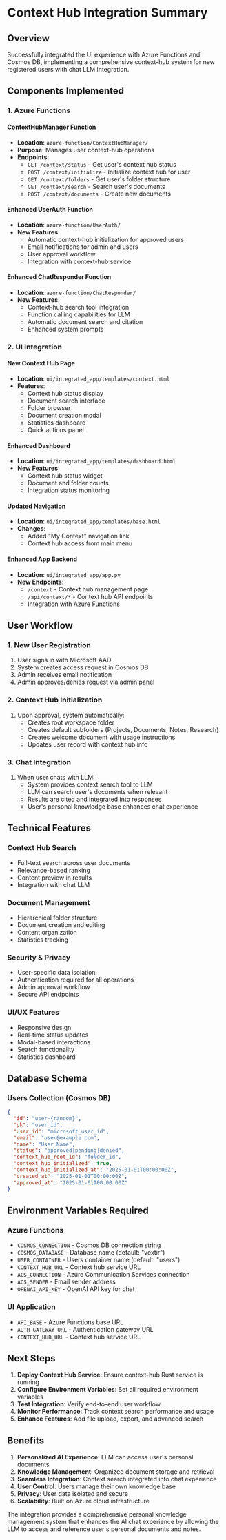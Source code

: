 # Context Hub Integration Summary

## Overview
Successfully integrated the UI experience with Azure Functions and Cosmos DB, implementing a comprehensive context-hub system for new registered users with chat LLM integration.

## Components Implemented

### 1. Azure Functions

#### ContextHubManager Function
- **Location**: `azure-function/ContextHubManager/`
- **Purpose**: Manages user context-hub operations
- **Endpoints**:
  - `GET /context/status` - Get user's context hub status
  - `POST /context/initialize` - Initialize context hub for user
  - `GET /context/folders` - Get user's folder structure
  - `GET /context/search` - Search user's documents
  - `POST /context/documents` - Create new documents

#### Enhanced UserAuth Function
- **Location**: `azure-function/UserAuth/`
- **New Features**:
  - Automatic context-hub initialization for approved users
  - Email notifications for admin and users
  - User approval workflow
  - Integration with context-hub service

#### Enhanced ChatResponder Function
- **Location**: `azure-function/ChatResponder/`
- **New Features**:
  - Context-hub search tool integration
  - Function calling capabilities for LLM
  - Automatic document search and citation
  - Enhanced system prompts

### 2. UI Integration

#### New Context Hub Page
- **Location**: `ui/integrated_app/templates/context.html`
- **Features**:
  - Context hub status display
  - Document search interface
  - Folder browser
  - Document creation modal
  - Statistics dashboard
  - Quick actions panel

#### Enhanced Dashboard
- **Location**: `ui/integrated_app/templates/dashboard.html`
- **New Features**:
  - Context hub status widget
  - Document and folder counts
  - Integration status monitoring

#### Updated Navigation
- **Location**: `ui/integrated_app/templates/base.html`
- **Changes**:
  - Added "My Context" navigation link
  - Context hub access from main menu

#### Enhanced App Backend
- **Location**: `ui/integrated_app/app.py`
- **New Endpoints**:
  - `/context` - Context hub management page
  - `/api/context/*` - Context hub API endpoints
  - Integration with Azure Functions

## User Workflow

### 1. New User Registration
1. User signs in with Microsoft AAD
2. System creates access request in Cosmos DB
3. Admin receives email notification
4. Admin approves/denies request via admin panel

### 2. Context Hub Initialization
1. Upon approval, system automatically:
   - Creates root workspace folder
   - Creates default subfolders (Projects, Documents, Notes, Research)
   - Creates welcome document with usage instructions
   - Updates user record with context hub info

### 3. Chat Integration
1. When user chats with LLM:
   - System provides context search tool to LLM
   - LLM can search user's documents when relevant
   - Results are cited and integrated into responses
   - User's personal knowledge base enhances chat experience

## Technical Features

### Context Hub Search
- Full-text search across user documents
- Relevance-based ranking
- Content preview in results
- Integration with chat LLM

### Document Management
- Hierarchical folder structure
- Document creation and editing
- Content organization
- Statistics tracking

### Security & Privacy
- User-specific data isolation
- Authentication required for all operations
- Admin approval workflow
- Secure API endpoints

### UI/UX Features
- Responsive design
- Real-time status updates
- Modal-based interactions
- Search functionality
- Statistics dashboard

## Database Schema

### Users Collection (Cosmos DB)
```json
{
  "id": "user-{random}",
  "pk": "user_id",
  "user_id": "microsoft_user_id",
  "email": "user@example.com",
  "name": "User Name",
  "status": "approved|pending|denied",
  "context_hub_root_id": "folder_id",
  "context_hub_initialized": true,
  "context_hub_initialized_at": "2025-01-01T00:00:00Z",
  "created_at": "2025-01-01T00:00:00Z",
  "approved_at": "2025-01-01T00:00:00Z"
}
```

## Environment Variables Required

### Azure Functions
- `COSMOS_CONNECTION` - Cosmos DB connection string
- `COSMOS_DATABASE` - Database name (default: "vextir")
- `USER_CONTAINER` - Users container name (default: "users")
- `CONTEXT_HUB_URL` - Context hub service URL
- `ACS_CONNECTION` - Azure Communication Services connection
- `ACS_SENDER` - Email sender address
- `OPENAI_API_KEY` - OpenAI API key for chat

### UI Application
- `API_BASE` - Azure Functions base URL
- `AUTH_GATEWAY_URL` - Authentication gateway URL
- `CONTEXT_HUB_URL` - Context hub service URL

## Next Steps

1. **Deploy Context Hub Service**: Ensure context-hub Rust service is running
2. **Configure Environment Variables**: Set all required environment variables
3. **Test Integration**: Verify end-to-end user workflow
4. **Monitor Performance**: Track context search performance and usage
5. **Enhance Features**: Add file upload, export, and advanced search

## Benefits

1. **Personalized AI Experience**: LLM can access user's personal documents
2. **Knowledge Management**: Organized document storage and retrieval
3. **Seamless Integration**: Context search integrated into chat experience
4. **User Control**: Users manage their own knowledge base
5. **Privacy**: User data isolated and secure
6. **Scalability**: Built on Azure cloud infrastructure

The integration provides a comprehensive personal knowledge management system that enhances the AI chat experience by allowing the LLM to access and reference user's personal documents and notes.
